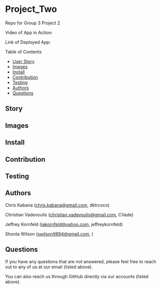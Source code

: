 # Project_Two

Repo for Group 3 Project 2


Video of App in Action: 

Link of Deployed App:

Table of Contents
* [User Story](#story)
* [Images](#images)
* [Install](#install)
* [Contribution](#contribution)
* [Testing](#testing)
* [Authors](#authors)
* [Questions](#questions)

## Story



## Images



## Install



## Contribution



## Testing



## Authors

Chris Kabana (chris.kabana@gmail.com, dktrcoco)

Christian Vadevoulis (christian.vadevoulis@gmail.com, CVade)

Jeffrey Kornfeld (jakornfeld@yahoo.com, jeffreykornfeld)

Shonta Wilson (swilson9894@gmail.com, )

## Questions

If you have any questions that are not answered, please feel free to reach out to any of us at our email (listed above). 

You can also reach us through GitHub directly via our accounts (listed above).
